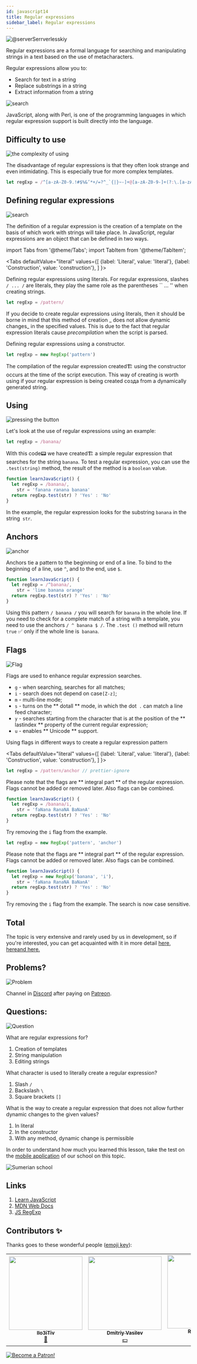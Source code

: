 ```yaml
---
id: javascript14
title: Regular expressions
sidebar_label: Regular expressions
---
```


![@serverSerrverlesskiy](/img/javascript/headers/13.jpg)

Regular expressions are a formal language for searching and manipulating strings in a text based on the use of metacharacters.

Regular expressions allow you to:

- Search for text in a string
- Replace substrings in a string
- Extract information from a string

![search](https://media.giphy.com/media/l46Cy1rHbQ92uuLXa/giphy.gif)

JavaScript, along with Perl, is one of the programming languages in which regular expression support is built directly into the language.

## Difficulty to use

![the complexity of using](https://media.giphy.com/media/5XYsIwzY00ONq/giphy.gif)

The disadvantage of regular expressions is that they often look strange and even intimidating. This is especially true for more complex templates.

```jsx
let regExp = /^[a-zA-Z0-9.!#$%&’*+/=?^_`{|}~-]+@[a-zA-Z0-9-]+(?:\.[a-zA-Z0-9-]+)*$/
```

## Defining regular expressions

![search](https://media.giphy.com/media/RMwYOO5e8pr1lhL8K7/giphy.gif)

The definition of a regular expression is the creation of a template on the basis of which work with strings will take place. In JavaScript, regular expressions are an object that can be defined in two ways.

import Tabs from '@theme/Tabs';
import TabItem from '@theme/TabItem';

<Tabs
defaultValue="literal"
values={[
{label: 'Literal', value: 'literal'},
{label: 'Construction', value: 'construction'},
]
}>
<TabItem value="literal">

Defining regular expressions using literals. For regular expressions, slashes `/ ... /` are literals, they play the same role as the parentheses `` ... '' when creating strings.

```jsx
let regExp = /pattern/
```

If you decide to create regular expressions using literals, then it should be borne in mind that this method of creation _ does not allow dynamic changes_ in the specified values. This is due to the fact that regular expression literals cause _precompilation_ when the script is parsed.

  </TabItem>
  
  <TabItem value="construction">

Defining regular expressions using a constructor.

```jsx
let regExp = new RegExp('pattern')
```

The compilation of the regular expression created🏗️ using the constructor occurs at the time of the script execution. This way of creating is worth using if your regular expression is being created созда from a dynamically generated string.

  </TabItem>
</Tabs>

## Using

![pressing the button](https://media.giphy.com/media/12hhLP67q6PqCs/giphy.gif)

Let's look at the use of regular expressions using an example:

```jsx
let regExp = /banana/
```

With this code📟 we have created🏗️ a simple regular expression that searches for the string `banana`. To test a regular expression, you can use the `.test(string)` method, the result of the method is a `boolean` value.

```jsx live
function learnJavaScript() {
  let regExp = /banana/,
    str = 'fanana ranana banana'
  return regExp.test(str) ? 'Yes' : 'No'
}
```

In the example, the regular expression looks for the substring `banana` in the string` str`.

## Anchors

![anchor](https://media.giphy.com/media/3ohze1LSWrEGCML02Y/giphy.gif)

Anchors tie a pattern to the beginning or end of a line. To bind to the beginning of a line, use `^`, and to the end, use `$`.

```jsx live
function learnJavaScript() {
  let regExp = /^banana/,
    str = 'lime banana orange'
  return regExp.test(str) ? 'Yes' : 'No'
}
```

Using this pattern `/ banana /` you will search for `banana` in the whole line. If you need to check for a complete match of a string with a template, you need to use the anchors `/ ^ banana $ /`. The `.test ()` method will return `true` ✅ only if the whole line is` banana`.

## Flags

![Flag](https://media.giphy.com/media/ihRmRCxJuIi3pCORTL/giphy.gif)

Flags are used to enhance regular expression searches.

- `g` - when searching, searches for all matches;
- `i` - search does not depend on case`[Z-z]`;
- `m` - multi-line mode;
- `s` - turns on the ** dotall ** mode, in which the dot` .` can match a line feed character;
- `y` - searches starting from the character that is at the position of the ** lastindex ** property of the current regular expression;
- `u` - enables ** Unicode ** support.

Using flags in different ways to create a regular expression pattern

<Tabs
defaultValue="literal"
values={[
{label: 'Literal', value: 'literal'},
{label: 'Construction', value: 'construction'},
]
}>
<TabItem value="literal">

```jsx
let regExp = /pattern/anchor // prettier-ignore
```

Please note that the flags are ** integral part ** of the regular expression. Flags cannot be added or removed later. Also flags can be combined.

```jsx live
function learnJavaScript() {
  let regExp = /banana/i,
    str = 'faNana RanaNA BaNanA'
  return regExp.test(str) ? 'Yes' : 'No'
}
```

Try removing the `i` flag from the example.
</TabItem>
<TabItem value="construction">

```jsx
let regExp = new RegExp('pattern', 'anchor')
```

Please note that the flags are ** integral part ** of the regular expression. Flags cannot be added or removed later. Also flags can be combined.

```jsx live
function learnJavaScript() {
  let regExp = new RegExp('banana', 'i'),
    str = 'faNana RanaNA BaNanA'
  return regExp.test(str) ? 'Yes' : 'No'
}
```

Try removing the `i` flag from the example. The search is now case sensitive.
</TabItem>
</Tabs>

## Total

The topic is very extensive and rarely used by us in development, so if you're interested, you can get acquainted with it in more detail [here,](https://learn.javascript.ru/regular-expressions) [here](https://developer.mozilla.org/en/docs/Web/JavaScript/Guide/Regular_Expressions)[and here.](https://tuhub.ru/frontend/js-regexp)

## Problems?

![Problem](https://media.giphy.com/media/xTiTnGeUsWOEwsGoG4/giphy.gif)

Channel in [Discord](https://discord.gg/6GDAfXn) after paying on [Patreon](https://www.patreon.com/javascriptcamp).

## Questions:

![Question](https://media.giphy.com/media/l0HlRnAWXxn0MhKLK/giphy.gif)

What are regular expressions for?

1. Creation of templates
2. String manipulation
3. Editing strings

What character is used to literally create a regular expression?

1. Slash `/`
2. Backslash `\`
3. Square brackets `[]`

What is the way to create a regular expression that does not allow further dynamic changes to the given values?

1. In literal
2. In the constructor
3. With any method, dynamic change is permissible

In order to understand how much you learned this lesson, take the test on the [mobile application](http://onelink.to/njhc95) of our school on this topic.

![Sumerian school](/img/app.png)

## Links

1. [Learn JavaScript](https://learn.javascript.ru/regular-expressions)
2. [MDN Web Docs](https://developer.mozilla.org/ru/docs/Web/JavaScript/Guide/Regular_Expressions)
3. [JS RegExp](https://tuhub.ru/frontend/js-regexp)

## Contributors ✨

Thanks goes to these wonderful people ([emoji key](https://allcontributors.org/docs/en/emoji-key)):

<table>
  <tr> 
    <td align="center"><a href="https://github.com/IIo3iTiv"><img src="https://avatars1.githubusercontent.com/u/72025062?v=4?s=200" width="200px;" alt=""/><br /><sub><b>IIo3iTiv</b></sub></a><br /><a href="https://github.com/gHashTag/react-native-village/commits?author=IIo3iTiv" title="Documentation">📖</a></td>
    <td align="center"><a href="https://fullstackserverless.github.io/"><img src="https://avatars0.githubusercontent.com/u/6774813?v=4?s=200" width="200px;" alt=""/><br /><sub><b>Dmitriy Vasilev</b></sub></a><br /><a href="#financial-gHashTag" title="Financial">💵</a></td>
    <td align="center"><a href="https://github.com/Resoner2005"><img src="https://avatars1.githubusercontent.com/u/75675814?v=4?s=200" width="200px;" alt=""/><br /><sub><b>Resoner2005</b></sub></a><br /><a href="https://github.com/gHashTag/react-native-village/issues?q=author%3AResoner2005" title="Bug reports">🐛 🎨 🖋</a></td>
    <td align="center"><a href="https://github.com/Navernoss"><img src="https://avatars0.githubusercontent.com/u/75784137?v=4?s=200" width="200px;" alt=""/><br /><sub><b>Navernoss</b></sub></a><br /><a href="#content-Navernoss" title="Content">🖋 🐛 🎨 </a></td>
  </tr>
  
</table>

[![Become a Patron!](/img/logo/patreon.jpg)](https://www.patreon.com/bePatron?u=31769291)
